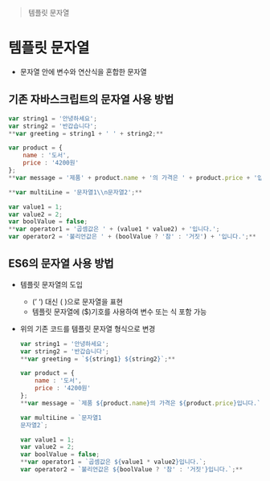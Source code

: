 > 템플릿 문자열

# 템플릿 문자열

- 문자열 안에 변수와 연산식을 혼합한 문자열

## 기존 자바스크립트의 문자열 사용 방법

```jsx
var string1 = '안녕하세요';
var string2 = '반갑습니다';
**var greeting = string1 + ' ' + string2;**

var product = {
    name : '도서',
    price : '4200원'
};
**var message = '제품' + product.name + '의 가격은 ' + product.price + '입니다.';**

**var multiLine = '문자열1\\n문자열2';**

var value1 = 1;
var value2 = 2;
var boolValue = false;
**var operator1 = '곱셈값은 ' + (value1 * value2) + '입니다.';
var operator2 = '불리언값은 ' + (boolValue ? '참' : '거짓') + '입니다.';**
```

## ES6의 문자열 사용 방법

- 템플릿 문자열의 도입
    
    - (’ ‘) 대신 ( )으로 문자열을 표현
    - 템플릿 문자열에 ($)기호를 사용하여 변수 또는 식 포함 가능
- 위의 기존 코드를 템플릿 문자열 형식으로 변경
    
    ```jsx
    var string1 = '안녕하세요';
    var string2 = '반갑습니다';
    **var greeting = `${string1} ${string2}`;**
    
    var product = {
        name : '도서',
        price : '4200원'
    };
    **var message = `제품 ${product.name}의 가격은 ${product.price}입니다.`;**
    
    var multiLine = `문자열1
    문자열2`;
    
    var value1 = 1;
    var value2 = 2;
    var boolValue = false;
    **var operator1 = `곱셈값은 ${value1 * value2}입니다.`;
    var operator2 = `불리언값은 ${boolValue ? '참' : '거짓'}입니다.`;**
    ```
